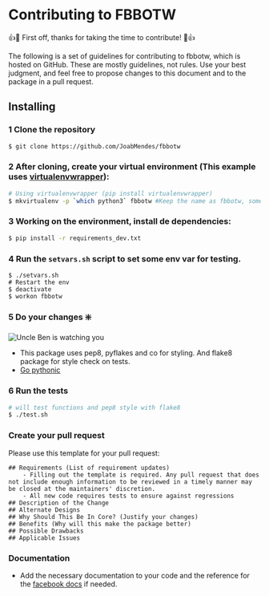 # Contributing to FBBOTW

:+1::tada: First off, thanks for taking the time to contribute! :tada::+1:

The following is a set of guidelines for contributing to fbbotw, which is hosted on GitHub. These are mostly guidelines, not rules. Use your best judgment, and feel free to propose changes to this document and to the package in a pull request.

## Installing

### 1 Clone the repository
```sh
$ git clone https://github.com/JoabMendes/fbbotw
```

### 2 After cloning, create your virtual environment (This example uses [virtualenvwrapper](https://virtualenvwrapper.readthedocs.io/)):

```sh
# Using virtualenvwrapper (pip install virtualenvwrapper)
$ mkvirtualenv -p `which python3` fbbotw #Keep the name as fbbotw, some script depend on this
```

### 3 Working on the environment, install de dependencies:

```sh
$ pip install -r requirements_dev.txt
```

### 4 Run the `setvars.sh` script to set some env var for testing.

```
$ ./setvars.sh
# Restart the env
$ deactivate
$ workon fbbotw
```

### 5 Do your changes :sparkle: 
![Uncle Ben is watching you](https://mafrinha.files.wordpress.com/2015/02/with-great-power-comes-great-responsibility.png)

- This package uses pep8, pyflakes and co for styling. And flake8 package for style check on tests.
- [Go pythonic](https://blog.startifact.com/posts/older/what-is-pythonic.html)

### 6 Run the tests

```sh
# will test functions and pep8 style with flake8
$ ./test.sh
```
### Create your pull request

Please use this template for your pull request:

```
## Requirements (List of requirement updates)
    - Filling out the template is required. Any pull request that does not include enough information to be reviewed in a timely manner may be closed at the maintainers' discretion.
    - All new code requires tests to ensure against regressions
## Description of the Change
## Alternate Designs
## Why Should This Be In Core? (Justify your changes)
## Benefits (Why will this make the package better)
## Possible Drawbacks
## Applicable Issues
```

### Documentation

- Add the necessary documentation to your code and the reference for the [facebook docs](https://developers.facebook.com/docs/messenger-platform/) if needed.

